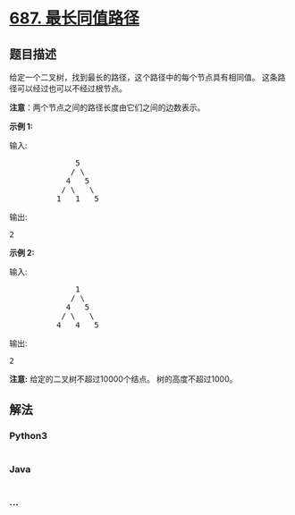 # [687. 最长同值路径](https://leetcode-cn.com/problems/longest-univalue-path)

## 题目描述
<!-- 这里写题目描述 -->
<p>给定一个二叉树，找到最长的路径，这个路径中的每个节点具有相同值。 这条路径可以经过也可以不经过根节点。</p>

<p><strong>注意</strong>：两个节点之间的路径长度由它们之间的边数表示。</p>

<p><strong>示例 1:</strong></p>

<p>输入:</p>

<pre>
              5
             / \
            4   5
           / \   \
          1   1   5
</pre>

<p>输出:</p>

<pre>
2
</pre>

<p><strong>示例 2:</strong></p>

<p>输入:</p>

<pre>
              1
             / \
            4   5
           / \   \
          4   4   5
</pre>

<p>输出:</p>

<pre>
2
</pre>

<p><strong>注意:</strong> 给定的二叉树不超过10000个结点。&nbsp;树的高度不超过1000。</p>



## 解法
<!-- 这里可写通用的实现逻辑 -->


### Python3
<!-- 这里可写当前语言的特殊实现逻辑 -->

```python

```

### Java
<!-- 这里可写当前语言的特殊实现逻辑 -->

```java

```

### ...
```

```
